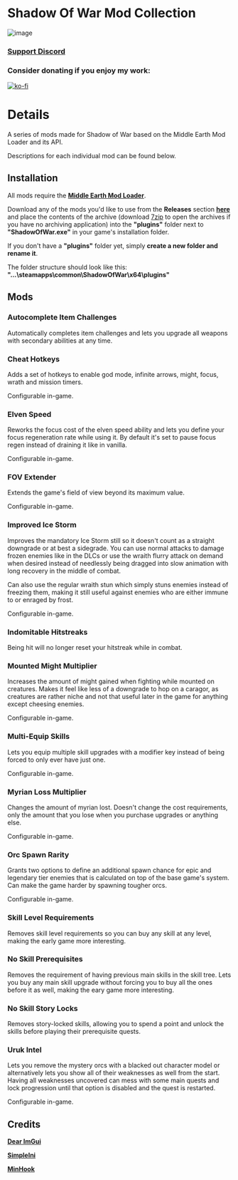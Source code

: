 # Shadow Of War Mod Collection

![image](https://github.com/ReaperAnon/Shadow-Of-War-Mods/assets/63963239/73d709e2-ff8b-4cfe-8aad-7d27f80d2369)

### [Support Discord](https://discord.gg/5FaCGrFYM3)

### Consider donating if you enjoy my work:
[![ko-fi](https://ko-fi.com/img/githubbutton_sm.svg)](https://ko-fi.com/A0A6P3CRK)

# Details
A series of mods made for Shadow of War based on the Middle Earth Mod Loader and its API.

Descriptions for each individual mod can be found below.

## Installation
All mods require the [**Middle Earth Mod Loader**](https://github.com/ReaperAnon/Middle-Earth-Mod-Loader).

Download any of the mods you'd like to use from the **Releases** section [**here**](https://github.com/ReaperAnon/Shadow-Of-War-Mods/releases/tag/1.0.0) and place the contents of the archive (download [7zip](https://www.7-zip.org/a/7z2301-x64.exe) to open the archives if you have no archiving application) into the **"plugins"** folder next to **"ShadowOfWar.exe"** in your game's installation folder.

If you don't have a **"plugins"** folder yet, simply **create a new folder and rename it**.

The folder structure should look like this: **"...\steamapps\common\ShadowOfWar\x64\plugins"**

## Mods
### Autocomplete Item Challenges
Automatically completes item challenges and lets you upgrade all weapons with secondary abilities at any time.

### Cheat Hotkeys
Adds a set of hotkeys to enable god mode, infinite arrows, might, focus, wrath and mission timers.

Configurable in-game.

### Elven Speed
Reworks the focus cost of the elven speed ability and lets you define your focus regeneration rate while using it. By default it's set to pause focus regen instead of draining it like in vanilla.

Configurable in-game.

### FOV Extender
Extends the game's field of view beyond its maximum value.

Configurable in-game.

### Improved Ice Storm
Improves the mandatory Ice Storm still so it doesn't count as a straight downgrade or at best a sidegrade. You can use normal attacks to damage frozen enemies like in the DLCs or use the wraith flurry attack on demand when desired instead of needlessly being dragged into slow animation with long recovery in the middle of combat.

Can also use the regular wraith stun which simply stuns enemies instead of freezing them, making it still useful against enemies who are either immune to or enraged by frost.

Configurable in-game.

### Indomitable Hitstreaks
Being hit will no longer reset your hitstreak while in combat.

### Mounted Might Multiplier
Increases the amount of might gained when fighting while mounted on creatures. Makes it feel like less of a downgrade to hop on a caragor, as creatures are rather niche and not that useful later in the game for anything except cheesing enemies. 

Configurable in-game.

### Multi-Equip Skills
Lets you equip multiple skill upgrades with a modifier key instead of being forced to only ever have just one.

Configurable in-game.

### Myrian Loss Multiplier
Changes the amount of myrian lost. Doesn't change the cost requirements, only the amount that you lose when you purchase upgrades or anything else.

Configurable in-game.

### Orc Spawn Rarity
Grants two options to define an additional spawn chance for epic and legendary tier enemies that is calculated on top of the base game's system. Can make the game harder by spawning tougher orcs.

Configurable in-game.

### Skill Level Requirements
Removes skill level requirements so you can buy any skill at any level, making the early game more interesting.

### No Skill Prerequisites
Removes the requirement of having previous main skills in the skill tree. Lets you buy any main skill upgrade without forcing you to buy all the ones before it as well, making the eary game more interesting.

### No Skill Story Locks
Removes story-locked skills, allowing you to spend a point and unlock the skills before playing their prerequisite quests.

### Uruk Intel
Lets you remove the mystery orcs with a blacked out character model or alternatively lets you show all of their weaknesses as well from the start. Having all weaknesses uncovered can mess with some main quests and lock progression until that option is disabled and the quest is restarted.

Configurable in-game.

## Credits
[**Dear ImGui**](https://github.com/ocornut/imgui)

[**SimpleIni**](https://github.com/brofield/simpleini)

[**MinHook**](https://github.com/TsudaKageyu/minhook)

